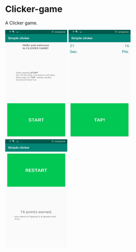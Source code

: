 # Clicker-game
A Clicker game.

<img src="https://github.com/4nt0n64r/Clicker-game/blob/master/screenshots/start_screen.jpg" width="200" height="350" />
<img src="https://github.com/4nt0n64r/Clicker-game/blob/master/screenshots/game_screen.jpg" width="200" height="350" />
<img src="https://github.com/4nt0n64r/Clicker-game/blob/master/screenshots/results_screen.jpg" width="200" height="350" />
